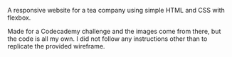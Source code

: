 A responsive website for a tea company using simple HTML and CSS with flexbox.

Made for a Codecademy challenge and the images come from there, but the code is all my own. I did not follow any instructions other than to replicate the provided wireframe.
